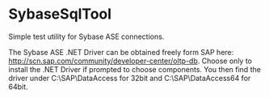 # SybaseSqlTool
Simple test utility for Sybase ASE connections. 


The Sybase ASE .NET Driver can be obtained freely form SAP here: http://scn.sap.com/community/developer-center/oltp-db.
Choose only to install the .NET Driver if prompted to choose components. 
You then find the driver under C:\SAP\DataAccess for 32bit and  C:\SAP\DataAccess64 for 64bit.
